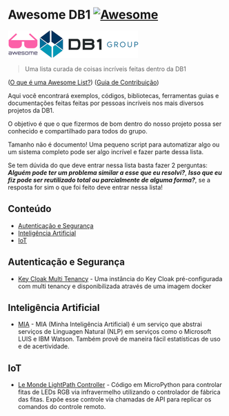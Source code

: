 <!-- omit in toc -->
# Awesome DB1 [![Awesome](https://awesome.re/badge.svg)](https://awesome.re)

![awesome](images/awesome_64.png) ![db1](images/db1group_logo_64.png)
> Uma lista curada de coisas incríveis feitas dentro da DB1

([O que é uma Awesome List?](https://github.com/sindresorhus/awesome/blob/main/awesome.md)) 
([Guia de Contribuição]())

Aqui você encontrará exemplos, códigos, bibliotecas, ferramentas guias e documentações feitas feitas por pessoas incríveis nos mais diversos projetos da DB1.

O objetivo é que o que fizermos de bom dentro do nosso projeto possa ser conhecido e compartilhado para todos do grupo.

Tamanho não é documento! Uma pequeno script para automatizar algo ou um sistema completo pode ser algo incrível e fazer parte dessa lista.

Se tem dúvida do que deve entrar nessa lista basta fazer 2 perguntas: ***Alguém pode ter um problema similar a esse que eu resolvi?***, ***Isso que eu fiz pode ser reutilizado total ou parcialmente de alguma forma?***, se a resposta for sim o que foi feito deve entrar nessa lista!

<!-- omit in toc -->
## Conteúdo
- [Autenticação e Segurança](#autenticação-e-segurança)
- [Inteligência Artificial](#inteligência-artificial)
- [IoT](#iot)

## Autenticação e Segurança
 - [Key Cloak Multi Tenancy](../keycloak-multitenancy) - Uma instância do Key Cloak pré-configurada com multi tenancy e disponibilizada através de uma imagem docker

## Inteligência Artificial
- [MIA](../mia) - MIA (Minha Inteligência Artificial) é um serviço que abstrai serviços de Linguagen Natural (NLP) em serviços como o Microsoft LUIS e IBM Watson. Também provê de maneira fácil estatísticas de uso e de acertividade.

## IoT
- [Le Monde LightPath Controller](../le-monde-leds) - Código em MicroPython para controlar fitas de LEDs RGB via infravermelho utilizando o controlador de fábrica das fitas. Expôe esse controle via chamadas de API para replicar os comandos do controle remoto.


